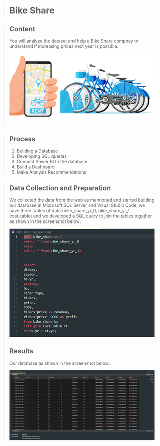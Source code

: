 > # Bike Share

> ## Content
> You will analyze the dataset and help a Bike Share compnay to understand if increasing prices next year is possible.
>
> <img src="images/bs-01.jpeg" alt="bs-01" width="600"/>

> ## Process
> 1. Building a Database
> 2. Developing SQL queries 
> 3. Connect Power BI to the database
> 4. Build a Dashboard 
> 5. Make Analysis Recommendations

> ## Data Collection and Preparation
> We collected the data from the web as mentioned and started building our database in Microsoft SQL Server and Visual Studio Code, we have three tables of data (bike_share_yr_0, bike_share_yr_1, cost_table) and we developed a SQL query to join the tables togather as shown in the screenshot below:
> 
> <img src="images/sql_01.png" alt="sql-01" width="600"/>
>
> ## Results
> Our database as shown in the screenshot below:
> 
> <img src="images/sql_02.png" alt="sql-02" width="600"/>
>
>
